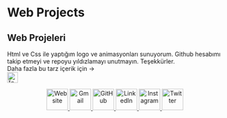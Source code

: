 # Web Projects
## Web Projeleri

Html ve Css ile yaptığım logo ve animasyonları sunuyorum. Github hesabımı takip etmeyi ve repoyu yıldızlamayı unutmayın. Teşekkürler.<br/>
Daha fazla bu tarz içerik için → <code><a href="https://instagram.com/codingwithnihat" target="_blank">
	  <img width="25px" src="https://user-images.githubusercontent.com/87497469/204072735-7f51784b-983d-4bc8-8bef-4b548cdc3b40.svg" alt="Instagram"/></a></code>
	


<p align="center">
<a href="https://facebook.com/nihatxp" target="_blank">
    <img width="50px" src="https://user-images.githubusercontent.com/87497469/204072688-30ac402a-27d6-434c-91e7-d837cf546da7.svg" alt="Website"/>
</a>

<a href="mailto:nihatxp@mail.ru">
    <img width="50px" src="https://user-images.githubusercontent.com/87497469/204072698-3df67af4-ed93-4708-b025-d552c6bd8f44.svg" alt="Gmail"/>
</a>

<a href="https://github.com/nihatxp" target="_blank">
    <img width="50px" src="https://user-images.githubusercontent.com/87497469/204072714-7f7b6687-93ff-46ae-a470-a21a8c6f9158.svg" alt="GitHub"/>
</a>
	
<a href="https://www.linkedin.com/in/nihatxp" target="_blank">
	<img width="50px" src="https://user-images.githubusercontent.com/87497469/204072724-84eb6e97-35ab-4f7e-b7fc-2605e30767b4.svg" alt="LinkedIn"/>
</a>
	
<a href="https://instagram.com/nihatxp" target="_blank">
	<img width="50px" src="https://user-images.githubusercontent.com/87497469/204072735-7f51784b-983d-4bc8-8bef-4b548cdc3b40.svg" alt="Instagram"/>
</a>
	
<a href="https://twitter.com/nihatlyv" target="_blank">
    <img width="50px" src="https://user-images.githubusercontent.com/87497469/204072750-a67c5225-725e-4b35-bc0c-f98c910dc0cd.svg" alt="Twitter" />
</a>
</p>


